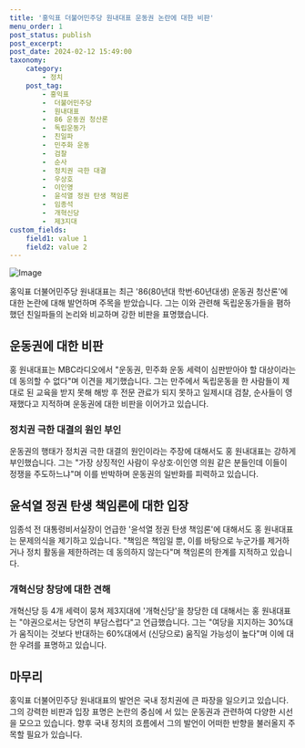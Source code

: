 ```yaml
---
title: '홍익표 더불어민주당 원내대표 운동권 논란에 대한 비판'
menu_order: 1
post_status: publish
post_excerpt: 
post_date: 2024-02-12 15:49:00
taxonomy:
    category:
        - 정치
    post_tag:
        - 홍익표
        -  더불어민주당
        -  원내대표
        -  86 운동권 청산론
        -  독립운동가
        -  친일파
        -  민주화 운동
        -  검찰
        -  순사
        -  정치권 극한 대결
        -  우상호
        -  이인영
        -  윤석열 정권 탄생 책임론
        -  임종석
        -  개혁신당
        -  제3지대
custom_fields:
    field1: value 1
    field2: value 2
---
```


![Image](https://imgnews.pstatic.net/image/025/2024/02/12/0003340816_001_20240212110801038.jpg?type=w647)

홍익표 더불어민주당 원내대표는 최근 '86(80년대 학번·60년대생) 운동권 청산론'에 대한 논란에 대해 발언하며 주목을 받았습니다. 그는 이와 관련해 독립운동가들을 폄하했던 친일파들의 논리와 비교하며 강한 비판을 표명했습니다.
## 운동권에 대한 비판
홍 원내대표는 MBC라디오에서 "운동권, 민주화 운동 세력이 심판받아야 할 대상이라는 데 동의할 수 없다"며 이견을 제기했습니다. 그는 만주에서 독립운동을 한 사람들이 제대로 된 교육을 받지 못해 해방 후 전문 관료가 되지 못하고 일제시대 검찰, 순사들이 영재했다고 지적하며 운동권에 대한 비판을 이어가고 있습니다.
### 정치권 극한 대결의 원인 부인
운동권의 행태가 정치권 극한 대결의 원인이라는 주장에 대해서도 홍 원내대표는 강하게 부인했습니다. 그는 "가장 상징적인 사람이 우상호·이인영 의원 같은 분들인데 이들이 정쟁을 주도하느냐"며 이를 반박하며 운동권의 일반화를 피력하고 있습니다.
## 윤석열 정권 탄생 책임론에 대한 입장
임종석 전 대통령비서실장이 언급한 '윤석열 정권 탄생 책임론'에 대해서도 홍 원내대표는 문제의식을 제기하고 있습니다. "책임은 책임일 뿐, 이를 바탕으로 누군가를 제거하거나 정치 활동을 제한하려는 데 동의하지 않는다"며 책임론의 한계를 지적하고 있습니다.
### 개혁신당 창당에 대한 견해
개혁신당 등 4개 세력이 뭉쳐 제3지대에 '개혁신당'을 창당한 데 대해서는 홍 원내대표는 "야권으로서는 당연히 부담스럽다"고 언급했습니다. 그는 "여당을 지지하는 30%대가 움직이는 것보다 반대하는 60%대에서 (신당으로) 움직일 가능성이 높다"며 이에 대한 우려를 표명하고 있습니다.
## 마무리
홍익표 더불어민주당 원내대표의 발언은 국내 정치권에 큰 파장을 일으키고 있습니다. 그의 강력한 비판과 입장 표명은 논란의 중심에 서 있는 운동권과 관련하여 다양한 시선을 모으고 있습니다. 향후 국내 정치의 흐름에서 그의 발언이 어떠한 반향을 불러올지 주목할 필요가 있습니다.

